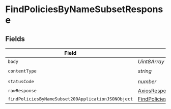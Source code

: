 # FindPoliciesByNameSubsetResponse


## Fields

| Field                                                                                                               | Type                                                                                                                | Required                                                                                                            | Description                                                                                                         |
| ------------------------------------------------------------------------------------------------------------------- | ------------------------------------------------------------------------------------------------------------------- | ------------------------------------------------------------------------------------------------------------------- | ------------------------------------------------------------------------------------------------------------------- |
| `body`                                                                                                              | *Uint8Array*                                                                                                        | :heavy_minus_sign:                                                                                                  | N/A                                                                                                                 |
| `contentType`                                                                                                       | *string*                                                                                                            | :heavy_check_mark:                                                                                                  | N/A                                                                                                                 |
| `statusCode`                                                                                                        | *number*                                                                                                            | :heavy_check_mark:                                                                                                  | N/A                                                                                                                 |
| `rawResponse`                                                                                                       | [AxiosResponse>](https://axios-http.com/docs/res_schema)                                                            | :heavy_minus_sign:                                                                                                  | N/A                                                                                                                 |
| `findPoliciesByNameSubset200ApplicationJSONObject`                                                                  | [FindPoliciesByNameSubset200ApplicationJSON](../../models/operations/findpoliciesbynamesubset200applicationjson.md) | :heavy_minus_sign:                                                                                                  | OK                                                                                                                  |